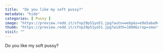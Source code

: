 ```yaml
---
title:  "Do you like my soft pussy?"
metadate: "hide"
categories: [ Pussy ]
image: "https://preview.redd.it/sfnp29p51yo51.jpg?auto=webp&s=e9e5aba9c689c880e15f87617e4ceba7d744110c"
thumb: "https://preview.redd.it/sfnp29p51yo51.jpg?width=1080&crop=smart&auto=webp&s=f8421df84d2728bcd0d3cad73866fb957f202509"
visit: ""
---
```

Do you like my soft pussy?
